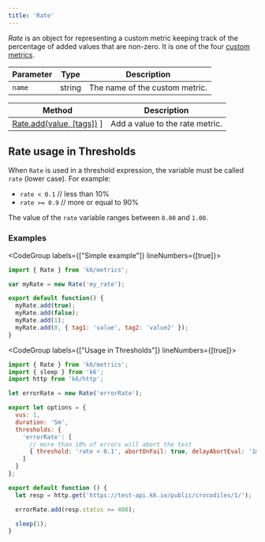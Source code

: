 ```yaml
---
title: 'Rate'
---
```


_Rate_ is an object for representing a custom metric keeping track of the percentage of added values that are non-zero. It is one of the four [custom metrics](/javascript-api/k6-metrics).

| Parameter | Type   | Description                    |
| --------- | ------ | ------------------------------ |
| `name`    | string | The name of the custom metric. |

| Method                                                                           | Description                     |
| -------------------------------------------------------------------------------- | ------------------------------- |
| [Rate.add(value, [tags])](/javascript-api/k6-metrics/rate/rate-add-value-tags) ] | Add a value to the rate metric. |

## Rate usage in Thresholds

When `Rate` is used in a threshold expression, the variable must be called `rate` (lower case).
For example:

- `rate < 0.1` // less than 10%
- `rate >= 0.9` // more or equal to 90%

The value of the `rate` variable ranges between `0.00` and `1.00`.

### Examples

<CodeGroup labels={["Simple example"]} lineNumbers={[true]}>

```javascript
import { Rate } from 'k6/metrics';

var myRate = new Rate('my_rate');

export default function() {
  myRate.add(true);
  myRate.add(false);
  myRate.add(1);
  myRate.add(0, { tag1: 'value', tag2: 'value2' });
}
```

</CodeGroup>

<CodeGroup labels={["Usage in Thresholds"]} lineNumbers={[true]}>

```javascript
import { Rate } from 'k6/metrics';
import { sleep } from 'k6';
import http from 'k6/http';

let errorRate = new Rate('errorRate');

export let options = {
  vus: 1,
  duration: '5m',
  thresholds: {
    'errorRate': [
      // more than 10% of errors will abort the test
      { threshold: 'rate < 0.1', abortOnFail: true, delayAbortEval: '1m' }
    ]
  }
};

export default function () {
  let resp = http.get('https://test-api.k6.io/public/crocodiles/1/');

  errorRate.add(resp.status >= 400);

  sleep(1);
}
```

</CodeGroup>
